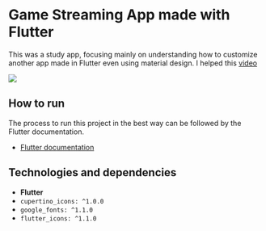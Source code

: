 # Game Streaming App made with Flutter

This was a study app, focusing mainly on understanding how to customize another app made in Flutter even using material design. I helped this [video](https://www.youtube.com/watch?v=M5LnRtOyFgU&ab_channel=MadewithFlutter) 

![](https://github.com/victormarques-ia/game_streaming_flutter/blob/main/assets/game-streaming.gif)

## How to run

The process to run this project in the best way can be followed by the Flutter documentation.

- [Flutter documentation](https://flutter.dev/docs/get-started/install)

## Technologies and dependencies

- **Flutter** 
- `cupertino_icons: ^1.0.0`
- `google_fonts: ^1.1.0`
- `flutter_icons: ^1.1.0`
